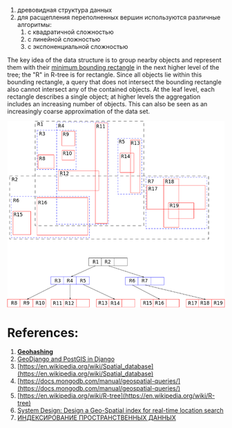1. древовидная структура данных
2. для расщепления переполненных вершин используются различные алгоритмы:
	1. с квадратичной сложностью
	2. с линейной сложностью
	3. с экспоненциальной сложностью

The key idea of the data structure is to group nearby objects and represent them with their [minimum bounding rectangle](https://en.wikipedia.org/wiki/Minimum_bounding_rectangle "Minimum bounding rectangle") in the next higher level of the tree; the "R" in R-tree is for rectangle. Since all objects lie within this bounding rectangle, a query that does not intersect the bounding rectangle also cannot intersect any of the contained objects. At the leaf level, each rectangle describes a single object; at higher levels the aggregation includes an increasing number of objects. This can also be seen as an increasingly coarse approximation of the data set.


![Pasted image 20231204223819](../../../../../../_Attachments/Pasted%20image%2020231204223819.png)

# References:

1. **[Geohashing](https://medium.com/@karan99/system-design-geohashing-and-quadtrees-6e49a974cedd)**
2. [GeoDjango and PostGIS in Django](https://pganalyze.com/blog/geodjango-postgis)
3. [https://en.wikipedia.org/wiki/Spatial_database](https://en.wikipedia.org/wiki/Spatial_database)
4. [https://docs.mongodb.com/manual/geospatial-queries/](https://docs.mongodb.com/manual/geospatial-queries/)
5. [https://en.wikipedia.org/wiki/R-tree](https://en.wikipedia.org/wiki/R-tree)
6. [System Design: Design a Geo-Spatial index for real-time location search](https://kousiknath.medium.com/system-design-design-a-geo-spatial-index-for-real-time-location-search-10968fe62b9c)
7. [ИНДЕКСИРОВАНИЕ ПРОСТРАНСТВЕННЫХ ДАННЫХ](http://www.duskyrobin.com/tpu/2006-04-00037.pdf)